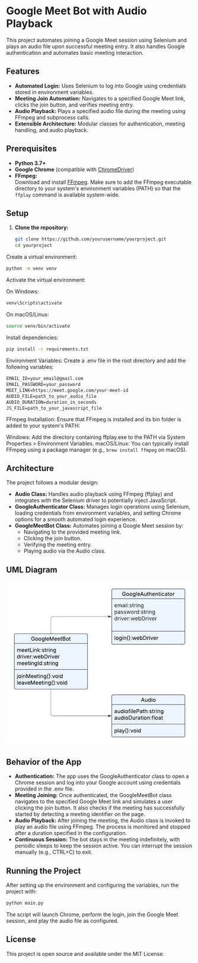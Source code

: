 # Google Meet Bot with Audio Playback

This project automates joining a Google Meet session using Selenium and plays an audio file upon successful meeting entry. It also handles Google authentication and automates basic meeting interaction.

## Features

- **Automated Login:** Uses Selenium to log into Google using credentials stored in environment variables.
- **Meeting Join Automation:** Navigates to a specified Google Meet link, clicks the join button, and verifies meeting entry.
- **Audio Playback:** Plays a specified audio file during the meeting using FFmpeg and subprocess calls.
- **Extensible Architecture:** Modular classes for authentication, meeting handling, and audio playback.

## Prerequisites

- **Python 3.7+**
- **Google Chrome** (compatible with [ChromeDriver](https://chromedriver.chromium.org/))
- **FFmpeg:**  
  Download and install [FFmpeg](https://ffmpeg.org/download.html). Make sure to add the FFmpeg executable directory to your system's environment variables (PATH) so that the `ffplay` command is available system-wide.

## Setup

1. **Clone the repository:**

   ```bash
   git clone https://github.com/yourusername/yourproject.git
   cd yourproject

Create a virtual environment:
```bash
python -m venv venv
```

Activate the virtual environment:

On Windows:
```bash
venv\Scripts\activate
```

On macOS/Linux:
```bash
source venv/bin/activate
```

Install dependencies:
```bash
pip install -r requirements.txt
```

Environment Variables: Create a .env file in the root directory and add the following variables:
```dotenv
EMAIL_ID=your_email@gmail.com
EMAIL_PASSWORD=your_password
MEET_LINK=https://meet.google.com/your-meet-id
AUDIO_FILE=path_to_your_audio_file
AUDIO_DURATION=duration_in_seconds
JS_FILE=path_to_your_javascript_file
```

FFmpeg Installation: Ensure that FFmpeg is installed and its bin folder is added to your system's PATH:

Windows: Add the directory containing ffplay.exe to the PATH via System Properties > Environment Variables.
macOS/Linux: You can typically install FFmpeg using a package manager (e.g., `brew install ffmpeg` on macOS).

## Architecture
The project follows a modular design:

- **Audio Class:** Handles audio playback using FFmpeg (ffplay) and integrates with the Selenium driver to potentially inject JavaScript.
- **GoogleAuthenticator Class:** Manages login operations using Selenium, loading credentials from environment variables, and setting Chrome options for a smooth automated login experience.
- **GoogleMeetBot Class:** Automates joining a Google Meet session by:
  - Navigating to the provided meeting link.
  - Clicking the join button.
  - Verifying the meeting entry.
  - Playing audio via the Audio class.

## UML Diagram
![UML Diagram](UML.png)

## Behavior of the App

- **Authentication:** The app uses the GoogleAuthenticator class to open a Chrome session and log into your Google account using credentials provided in the .env file.
- **Meeting Joining:** Once authenticated, the GoogleMeetBot class navigates to the specified Google Meet link and simulates a user clicking the join button. It also checks if the meeting has successfully started by detecting a meeting identifier on the page.
- **Audio Playback:** After joining the meeting, the Audio class is invoked to play an audio file using FFmpeg. The process is monitored and stopped after a duration specified in the configuration.
- **Continuous Session:** The bot stays in the meeting indefinitely, with periodic sleeps to keep the session active. You can interrupt the session manually (e.g., CTRL+C) to exit.

## Running the Project
After setting up the environment and configuring the variables, run the project with:
```bash
python main.py
```
The script will launch Chrome, perform the login, join the Google Meet session, and play the audio file as configured.

## License
This project is open source and available under the MIT License.